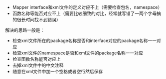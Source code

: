 -  Mapper interface和xml文件的定义对应不上（需要检查包名，namespace） 
-  函数名称等能否对应不上（需要比较细致的对比，经常就写错了一两个字母搞的很长时间找不到错误） 

解决的思路一般是：

-  检查xml文件所在的package名称是否和interface对应的package名称一一对应 
-  检查xml文件的namespace是否和xml文件的package名称一一对应 
-  检查函数名称能否对应上 
-  去掉xml文件中的中文注释 
-  随意在xml文件中加一个空格或者空行然后保存